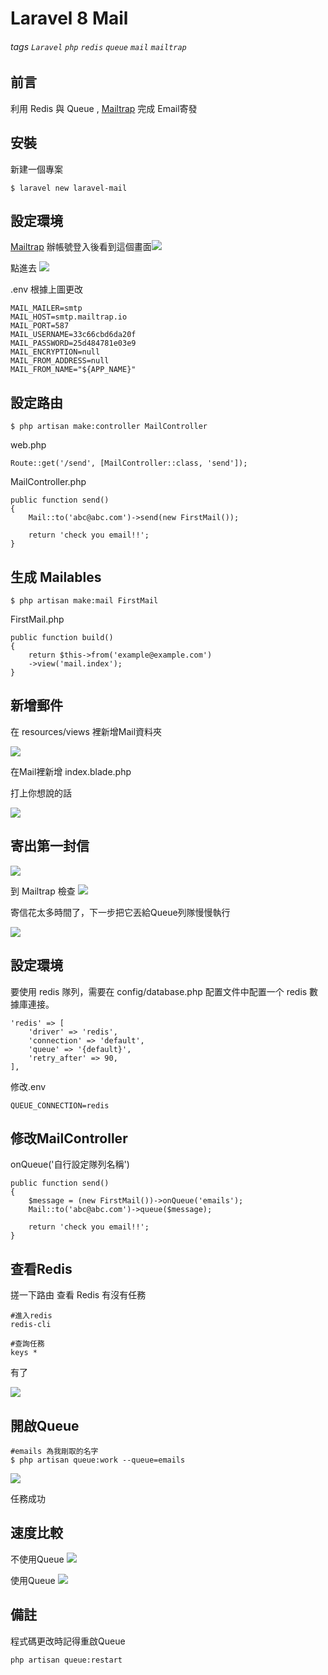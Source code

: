 # Laravel 8 Mail 
###### tags `Laravel` `php` `redis` `queue` `mail` `mailtrap`
## 前言

利用 Redis 與 Queue , [Mailtrap](https://mailtrap.io/) 完成 Email寄發

## 安裝
新建一個專案
```
$ laravel new laravel-mail
```
## 設定環境
[Mailtrap](https://mailtrap.io/) 辦帳號登入後看到這個畫面![](https://i.imgur.com/N80qIC1.png)


點進去
![](https://i.imgur.com/2ZV3Olc.png)

.env 根據上圖更改
```
MAIL_MAILER=smtp
MAIL_HOST=smtp.mailtrap.io
MAIL_PORT=587
MAIL_USERNAME=33c66cbd6da20f
MAIL_PASSWORD=25d484781e03e9
MAIL_ENCRYPTION=null
MAIL_FROM_ADDRESS=null
MAIL_FROM_NAME="${APP_NAME}"
```

## 設定路由

```
$ php artisan make:controller MailController   
```
web.php
```
Route::get('/send', [MailController::class, 'send']);
```
MailController.php
```
public function send()
{
    Mail::to('abc@abc.com')->send(new FirstMail());
    
    return 'check you email!!';
}
```
## 生成 Mailables

```
$ php artisan make:mail FirstMail   
```

FirstMail.php
```
public function build()
{
    return $this->from('example@example.com')
    ->view('mail.index');
}
```

## 新增郵件
在 resources/views 裡新增Mail資料夾

![](https://i.imgur.com/5V0DX4b.png)

在Mail裡新增 index.blade.php


打上你想說的話 

![](https://i.imgur.com/m9xWhGD.png)

## 寄出第一封信
![](https://i.imgur.com/vm6KKoS.png)

到 Mailtrap 檢查
![](https://i.imgur.com/sOKj5Lw.png)

寄信花太多時間了，下一步把它丟給Queue列隊慢慢執行



![](https://i.imgur.com/OJcrYsG.png)



## 設定環境 
要使用 redis 隊列，需要在 config/database.php 配置文件中配置一个 redis 數據庫連接。

```
'redis' => [
    'driver' => 'redis',
    'connection' => 'default',
    'queue' => '{default}',
    'retry_after' => 90,
],

```
修改.env
```
QUEUE_CONNECTION=redis
```

## 修改MailController
onQueue('自行設定隊列名稱')
```
public function send()
{
    $message = (new FirstMail())->onQueue('emails');
    Mail::to('abc@abc.com')->queue($message);

    return 'check you email!!';
}
```

## 查看Redis
搓一下路由 查看 Redis 有沒有任務
```
#進入redis
redis-cli

#查詢任務
keys *
```
有了


![](https://i.imgur.com/bxG84ZM.png)

## 開啟Queue
```
#emails 為我剛取的名字
$ php artisan queue:work --queue=emails   
```
![](https://i.imgur.com/uEbliir.png)


任務成功

## 速度比較

不使用Queue
![](https://i.imgur.com/IGJb4tc.png)

使用Queue
![](https://i.imgur.com/aOA9DzX.png)


## 備註

程式碼更改時記得重啟Queue
```
php artisan queue:restart
```
